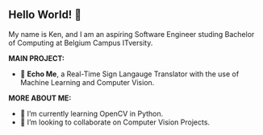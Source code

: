 ## Hello World! 👋

My name is Ken, and I am an aspiring Software Engineer studing Bachelor of Computing at Belgium Campus ITversity.

**MAIN PROJECT:**
- 🤖 **Echo Me**, a Real-Time Sign Langauge Translator with the use of Machine Learning and Computer Vision.

**MORE ABOUT ME:**

- 🌱 I’m currently learning OpenCV in Python.
- 👯 I’m looking to collaborate on Computer Vision Projects.

<!--
**KenAspeling/KenAspeling** is a ✨ _special_ ✨ repository because its `README.md` (this file) appears on your GitHub profile.

Here are some ideas to get you started:

- 🔭 I’m currently working on ...
- 🌱 I’m currently learning ...
- 👯 I’m looking to collaborate on ...
- 🤔 I’m looking for help with ...
- 💬 Ask me about ...
- 📫 How to reach me: ...
- 😄 Pronouns: ...
- ⚡ Fun fact: ...
-->
